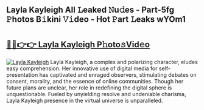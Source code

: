 ## Layla Kayleigh All 𝙻eaked 𝙽u𝚍es - Part-5fg 𝙿hotos B𝚒kini 𝚅𝚒deo - Hot 𝙿art 𝙻eaks wYOm1

# <h2><a href="http://ld6ltme.urlbe.top/?page=Layla+Kayleigh">🔗🔗👉👉 Layla Kayleigh P𝚑oto𝚜Vid𝚎o</a></h2>

[![Layla Kayleigh](https://i.imgur.com/eBuTRDB.gif)](http://ld6ltme.urlbe.top/?page=Layla+Kayleigh)
Layla Kayleigh, a complex and polarizing character, eludes easy comprehension. Her innovative use of digital media for self-presentation has captivated and enraged observers, stimulating debates on consent, morality, and the essence of online communities. Though her future plans are unclear, her role in redefining the digital sphere is unquestionable. Fueled by unyielding resolve and undeniable charisma, Layla Kayleigh presence in the virtual universe is unparalleled.
